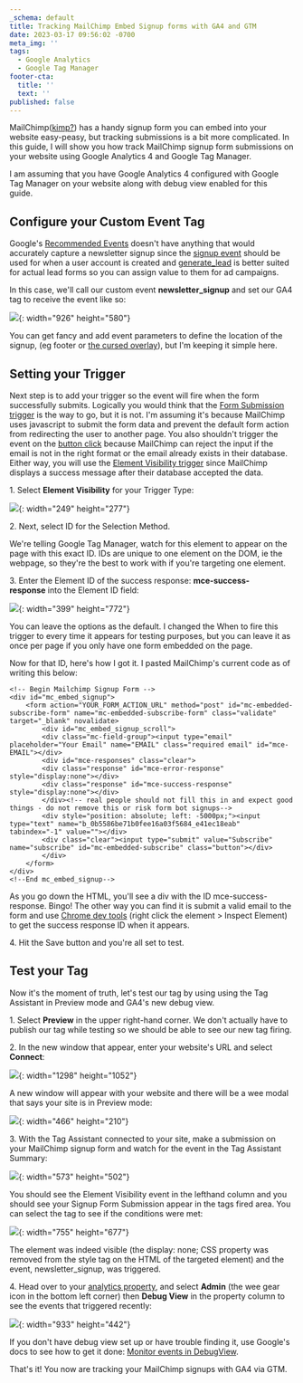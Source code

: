 ```yaml
---
_schema: default
title: Tracking MailChimp Embed Signup forms with GA4 and GTM
date: 2023-03-17 09:56:02 -0700
meta_img: ''
tags:
  - Google Analytics
  - Google Tag Manager
footer-cta:
  title: ''
  text: ''
published: false
---
```

MailChimp([kimp?](https://www.google.com/search?q=mail+kimp&amp;sxsrf=AJOqlzVbLgP1oCOunUjALfatL7YX73nrdA%3A1679073219181&amp;ei=w58UZNGxCtqwkvQPg9SC0AU&amp;ved=0ahUKEwiRn5-Wu-P9AhVamIQIHQOqAFoQ4dUDCBE&amp;uact=5&amp;oq=mail+kimp&amp;gs_lcp=Cgxnd3Mtd2l6LXNlcnAQAzIFCAAQgAQyBggAEBYQHjIFCAAQhgM6BAgAEEc6BAgjECc6DQguEIAEEMcBENEDEAo6CggAEIAEEBQQhwI6DQgAEIAEEBQQhwIQsQM6CAgAEIAEELEDOgUILhCABDoFCAAQkQI6EAgAEIAEEBQQhwIQsQMQgwE6CwgAEIAEELEDEIMBOggIABCABBDJAzoECAAQAzoHCC4QgAQQCjoICAAQFhAeEApKBAhBGABQ6gJYkQ1ghhBoAHACeACAAagBiAHSBpIBAzAuNpgBAKABAcgBA8ABAQ&amp;sclient=gws-wiz-serp#fpstate=ive&amp;vld=cid:598e9c49,vid:GkPZP2NADYg)) has a handy signup form you can embed into your website easy-peasy, but tracking submissions is a bit more complicated. In this guide, I will show you how track MailChimp signup form submissions on your website using Google Analytics 4 and Google Tag Manager.&nbsp;

I am assuming that you have Google Analytics 4 configured with Google Tag Manager on your website along with debug view enabled for this guide.&nbsp;

## Configure your Custom Event Tag

Google's [Recommended Events](https://support.google.com/analytics/answer/9267735?hl=en) doesn't have anything that would accurately capture a newsletter signup since the [signup event](https://developers.google.com/analytics/devguides/collection/ga4/reference/events?client_type=gtm#sign_up)&nbsp;should be used for when a user account is created and [generate\_lead](https://developers.google.com/analytics/devguides/collection/ga4/reference/events?client_type=gtm#generate_lead)&nbsp;is better suited for actual lead forms so you can assign value to them for ad campaigns.&nbsp;

In this case, we'll call our custom event **newsletter\_signup**&nbsp;and set our GA4 tag to receive the event like so:&nbsp;

![](/images/screen-shot-2023-03-17-at-10-30-50-am.png){: width="926" height="580"}

You can get fancy and add event parameters to define the location of the signup, (eg footer or [the cursed overlay](https://edcupaioli.com/blog/8-ux-trends-that-need-to-go/)), but I'm keeping it simple here.&nbsp;

## Setting your Trigger&nbsp;

Next step is to add your trigger so the event will fire when the form successfully submits. Logically you would think that the [Form Submission trigger](https://support.google.com/tagmanager/answer/7679217?hl=en&amp;ref_topic=7679108) is the way to go, but it is not. I'm assuming it's because MailChimp uses javascript to submit the form data and prevent the default form action from redirecting the user to another page. You also shouldn't trigger the event on the [button click](https://support.google.com/tagmanager/answer/7679320?hl=en&amp;ref_topic=7679108) because MailChimp can reject the input if the email is not in the right format or the email already exists in their database. Either way, you will use the [Element Visibility trigger](https://support.google.com/tagmanager/answer/7679410?hl=en) since MailChimp displays a success message after their database accepted the data.&nbsp;&nbsp;

1\. Select **Element Visibility** for your Trigger Type:&nbsp;

![](/images/screen-shot-2023-03-17-at-10-42-03-am.png){: width="249" height="277"}

2\. Next, select ID for the Selection Method.

We're telling Google Tag Manager, watch for this element to appear on the page with this exact ID. IDs are unique to one element on the DOM, ie the webpage, so they're the best to work with if you're targeting one element.&nbsp;

3\. Enter the Element ID of the success response: **mce-success-response**&nbsp;into the Element ID field:&nbsp;

![](/images/screen-shot-2023-03-17-at-10-46-45-am.png){: width="399" height="772"}

You can leave the options as the default. I changed the When to fire this trigger to every time it appears for testing purposes, but you can leave it as once per page if you only have one form embedded on the page.&nbsp;

Now for that ID, here's how I got it. I pasted MailChimp's current code as of writing this below:&nbsp;&nbsp;

```
<!-- Begin Mailchimp Signup Form -->
<div id="mc_embed_signup">
    <form action="YOUR_FORM_ACTION_URL" method="post" id="mc-embedded-subscribe-form" name="mc-embedded-subscribe-form" class="validate" target="_blank" novalidate>
        <div id="mc_embed_signup_scroll">
        <div class="mc-field-group"><input type="email" placeholder="Your Email" name="EMAIL" class="required email" id="mce-EMAIL"></div>
        <div id="mce-responses" class="clear">
        <div class="response" id="mce-error-response" style="display:none"></div>
        <div class="response" id="mce-success-response" style="display:none"></div>
        </div><!-- real people should not fill this in and expect good things - do not remove this or risk form bot signups-->
        <div style="position: absolute; left: -5000px;"><input type="text" name="b_0b5586be71b0fee16a03f5684_e41ec18eab" tabindex="-1" value=""></div>
        <div class="clear"><input type="submit" value="Subscribe" name="subscribe" id="mc-embedded-subscribe" class="button"></div>
        </div>
    </form>
</div>
<!--End mc_embed_signup-->
```

As you go down the HTML, you'll see a div with the ID mce-success-response. Bingo! The other way you can find it is submit a valid email to the form and use [Chrome dev tools](https://developer.chrome.com/docs/devtools/) (right click the element &gt; Inspect Element) to get the success response ID when it appears.&nbsp;

4\. Hit the Save button and you're all set to test.

## Test your Tag

Now it's the moment of truth, let's test our tag by using using the Tag Assistant in Preview mode and GA4's new debug view.&nbsp;

1\. Select **Preview** in the upper right-hand corner. We don't actually have to publish our tag while testing so we should be able to see our new tag firing.&nbsp;

2\. In the new window that appear, enter your website's URL and select **Connect**\:

![](/images/screen-shot-2023-03-17-at-11-07-30-am.png){: width="1298" height="1052"}

A new window will appear with your website and there will be a wee modal that says your site is in Preview mode:&nbsp;

![](/images/screen-shot-2023-03-17-at-11-22-38-am.png){: width="466" height="210"}

3\. With the Tag Assistant connected to your site, make a submission on your MailChimp signup form and watch for the event in the Tag Assistant Summary:

![](/images/screen-shot-2023-03-17-at-11-27-24-am.png){: width="573" height="502"}

You should see the Element Visibility event in the lefthand column and you should see your Signup Form Submission appear in the tags fired area. You can select the tag to see if the conditions were met:&nbsp;

![](/images/screen-shot-2023-03-17-at-11-29-20-am.png){: width="755" height="677"}

The element was indeed visible (the display: none; CSS property was removed from the style tag on the HTML of the targeted element) and the event, newsletter\_signup, was triggered.&nbsp;

4\. Head over to your [analytics property](https://analytics.google.com/), and select **Admin** (the wee gear icon in the bottom left corner) then **Debug View** in the property column to see the events that triggered recently:&nbsp;

![](/images/screen-shot-2023-03-17-at-11-32-36-am.png){: width="933" height="442"}

If you don't have debug view set up or have trouble finding it, use Google's docs to see how to get it done:&nbsp;[Monitor events in DebugView](https://support.google.com/analytics/answer/7201382?hl=en).&nbsp;

That's it! You now are tracking your MailChimp signups with GA4 via GTM.